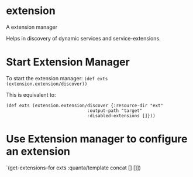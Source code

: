 # extension

A extension manager

Helps in discovery of dynamic services and service-extensions.


# Start Extension Manager

To start the extension manager:
`(def exts (extension.extension/discover))`

This is equivalent to:
```
(def exts (extension.extension/discover {:resource-dir "ext"
                               :output-path "target"
                               :disabled-extensions []}))
```


# Use Extension manager to configure an extension

`(get-extensions-for exts :quanta/template concat [] []])






